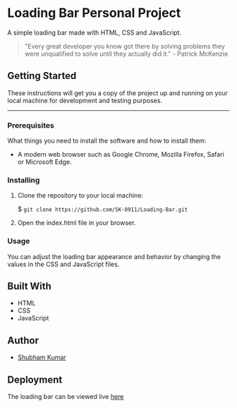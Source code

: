 # Loading Bar Personal Project 

A simple loading bar made with HTML, CSS and JavaScript.

> "Every great developer you know got there by solving problems they were unqualified to solve until 
> they actually did it." - Patrick McKenzie

## Getting Started

These instructions will get you a copy of the project up and running on your local machine for development and testing purposes.

---

### Prerequisites

What things you need to install the software and how to install them:

- A modern web browser such as Google Chrome, Mozilla Firefox, Safari or Microsoft Edge.

### Installing

1. Clone the repository to your local machine:

    $ `git clone https://github.com/SK-0911/Loading-Bar.git`



3. Open the index.html file in your browser.

### Usage

You can adjust the loading bar appearance and behavior by changing the values in the CSS and JavaScript files.

## Built With

- HTML
- CSS
- JavaScript

## Author

- [Shubham Kumar](https://github.com/SK-0911 "Shubham's GitHub Profile")

## Deployment

The loading bar can be viewed live [here](https://sk-0911.github.io/Loading-Bar/ "Deployed website")
